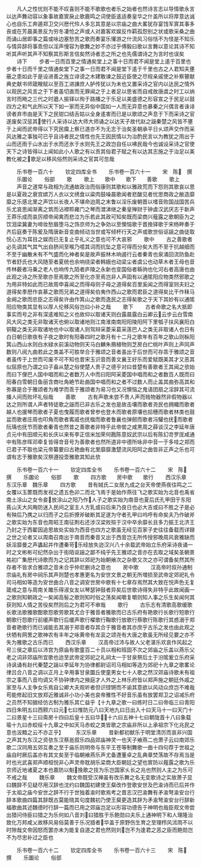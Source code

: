<!-- { "loadSidebar": true } -->
　　凡人之性忧则不能不叹喜则不能不歌歌也者乐之始者也然诗言志以导情歌永言以达声舞动容以象事故嘉賔戾止歌鹿鸣之词使臣逺适奏皇华之什盖所以将厚意达诚心也自乐工奔遁郑卫交兴厯代伶人多忘其意是以宗庙之曲大畧犹存宴饯军賔其事多丧或在芳晨美景反为穷冬凄怆之声或人对嘉客欢娱反作羁孤怨别之状或歌采桑之曲而诵山居即事之篇或咏边塞愁苦之歌而奏宴乐懽游之什流风习俗恬不为怪是不知乐与情异辞将事乖但以淫声慢容为歌舞之妙不亦过乎傅毅曰歌以言舞以意论其诗不知听其声听其声不知察其形斯言信矣然诗者志之所之也先儒谓诗之为言时也误矣
　　诗下
　　步者一日而百里之情通矣堂上之事十日而君不闻是堂上逺于百里也步者十日而千里之情通矣堂下之事一日而君不闻是堂下逺于千里也古之人君知夫壅蔽之患如此于是设进善之旌立诽谤之木建敢谏之鼓近臣使之尽规亲戚使之补察瞽献典史献书师箴瞍赋以至百工进諌庶人胪传犹以为未也又置采诗之官内以达民之情外以观民之风言之于下者虽切直而无罪闻之于上者足以思省而自戒故唐虞之时工以纳言时而飏之三代之时遒人振铎以徇于路播之于乐足以美盛德之形容宣之于民足以鼓四方之和气此所以天下如一家而无异俗中国如一人而无异意也暴秦之兴偶言者诛诽谤者弃市由是天下之民钳口结舌姑以全身逺害而已是以歌颂之声息于下而采诗之官遂废矣汉惩其使行人采诗以达大师大师诵之以达天子故代赵之謡秦楚之风皆不壅于上闻而武帝得以下究民瘼上察已道亦不为无志于治矣圣朝承平日乆颂声交作而采风达雅之事独可已乎且诗者民之情性也先王因民情以为治酌民言以为教犹之雨出于山而还雨于山氷出于水而还氷于水则先王之政岂自任以咈民哉今也诚设采诗之官使天下之诗皆得以上闻如此小人歌之有以贡其俗君子赋之有以达其志施之于治足以美教化被之歌足以移风俗然则采诗之官其可忽哉

　　乐书卷一百六十
　　钦定四库全书
　　乐书卷一百六十一
　　宋　陈　撰
　　乐圗论
　　俗部
　　歌
　　歌上　　歌中　　歌下　　善歌
　　歌上
　　声音之道常与政相为流通故政治而俗康则其歌和以雅政荒而下怨则其歌哀以思是以夏政之衰宫嫔万人衣以文绣食以粱肉鼓噪晨歌闻者悲酸见者忧思商政之敝造靡靡之乐感北里之声饮以长夜人不堪命迨周之末鲁以淫乐废朝晋以嗜音败国战国苦兵乐尤哀思闻渐离之筑而沾襟聆雍门之琴而澘涕继之秦皇殚财于钟虡汉武厌志于新声王莽乐成而哀厉顺帝闻禽而悲泣为乐若此其政可知矣既而梁商兴薤露之歌朝臣为之饮泪梁冀妻为啼妆愁眉堕马之饰京师为之争効以至懊恼歌于晋挽铎歌于宋杨畔奏于齐后庭奏于陈爰及隋唐新音变曲倾动当世或写倾杯行天之声或歌世俗讴謡之曲徒取恱心志为耳目之娱而已无复止乎礼义之意也可不大哀邪
　　歌中
　　古之善歌者必先调其气其气出自脐间至喉乃噫其词而抗坠之意可得而分矣大而不至于抗越细而不至于幽散未有不气盛而化神者矣是故声振林木响遏行云者秦青也泉涌回流防鱼赴节者舒氏也大风随至者夏统也余响绕梁者韩娥也动梁尘者虞公也动草木者王母也音传林薮者冯乗之老人也响传九陌者庐陵之永新也变国俗者緜驹也化河右者高唐也由此观之诗之所至歌亦至焉歌之所至化亦至焉岂非人声固有以通隂阳应物类然邪歌之为用非特如此而已故周申喜闻之而得母则子母之道得矣百里奚闻之而得室则夫妇之道得矣季厯作哀慕之歌而兄弟之道得矣伯夷作西山之歌而君臣之道得矣比干作秣马金阙之歌而忠臣之志得矣许由作箕山之歌而逸民之志得矣歌之于天下其妙有以通隂阳应物类其显有以厚人伦移风俗岂曰小补之哉
　　歌下
　　古者命歌之名大抵即事实而号之非有深逺难知之义也故仰以取诸天则白露晨露白云卿云云步云白雪南风大风之类无非取诸天也俯以取诸地则江南淮南南阳阳陵阳阿下里瓠子扶风襄阳白铜鞮之类无非取诸地也中以取诸人则驾辩采菱采葛采莲巴人之类无非取诸人也日有白日朝日歌夜有子夜之歌时有阳春四时之歌月有十二月之歌年有百年之歌山则枞阳箕山西山水则白水緑水前溪动物则天马白麟朱鴈植物则芝房白纻桃叶声则上声同声数则八阅九曲若此之类盖不可胜举合于雅颂之音者虽出于后世而可存乖于雅颂之音者虽传于上世而可废不可不知也昔宋玉识音而善文襄王好乐而爱赋既美其才又恶其似屈原也乃谓之曰子盍从楚之俗使楚人贵子之德乎对曰昔楚有善歌者王其闻之欤始而曰下俚巴人国中唱而和之者数万人中而曰阳阿采菱国中唱而和之者数百人既而曰阳春白雪朝日鱼丽含商吐角絶节赴曲国中唱而和之者不过数人而止盖其曲弥高其和弥寡是合于雅颂者为难学而乖于雅颂者为易习也又况懊恼之鬼语团扇之淫辞其可流播人间而败坏礼俗哉
　　善歌
　　古有声歌未尝不贵人声而贱物器然非假物器以达之则所谓人声者特徒歌之謡而已非古乐之发也是故击壤而歌者尧民也拥檝而歌者越人也援琴而歌者子夏也曳履而歌者曾参也登木而歌者原壤也拾穗而歌者林类也鼓盆而歌者庄周也叩角而歌者寗戚也抚楹而歌者鲁襄也弹劒而歌者冯驩也抚而歌者阮瑀也抚节而歌者秦青也然昔之善歌者非特乎此帝喾之咸黒周之薛谈汉之李延年唐贞元中有田顺元和长庆以来有李正信米加荣何戡陈意奴武宗以后有陈幻竒罗厐咸通中有陈彦晖邓牵复皆得竒音号为善歌者也然所道非中德所咏非中音一于多哇之郑而已君子不取也梁元帝纂要曰古艳曲有北里靡靡激楚流风阳阿之曲皆非正声之乐也可谓有志于雅歌矣汉祭遵投壶雅歌其知此欤

　　乐书卷一百六十一
　　钦定四库全书
　　乐书卷一百六十二
　　宋　陈　撰
　　乐圗论
　　俗部
　　歌
　　四方歌　　房中歌　　歌行
　　西汉乐章　东汉乐章　魏乐章
　　四方歌
　　昔有娀氏二女居九成之台天帝使燕夜往鸣之二女覆以玉篚既而发视之遗五色卯二而北飞焉于是始作燕往飞之歌实始为北音也禹省南土涂山之女令妾放涂山之阳乃作人子之歌实始为南音也夏后氏孔甲田于东阳萯山天大风晦防迷入民间之室主人方乳或曰后来乃良日也必大吉或曰不胜之子是必有殃后乃携之以归而子之后折撩斧破断其足遂为守者孔甲曰呜呼有命矣夫乃作破斧之歌实始为东音也周昭王南征荆右还涉汉梁败殒于汉中卒余靡长且多力振王北济王乃封之于西翟因追思故处实始为西音也四方之歌虽无经见百家子史往往备载而详録之世之论者又以周南召南出于南音而秦音又出于西音岂无所传授邪晚周风衰雅缺而妖淫靡曼之声蠭起并作遭秦苛乐经放失迨汉兴八十余载武帝始立乐府采诗夜诵一时之文彬彬可纪然杂出于街陌讴謡之鄙不纯乎先王雅颂之音亦在去取之域矣圣朝景祐初广集厯代诗歌而为之记其辞以郊祀为始朝飨次之杂歌又次之亦可谓备矣然其所存者不皆求合雅颂之音未合乎仲尼删诗之意也
　　房中歌
　　汉高帝时叔孙通制宗庙礼有房中祠乐其声则楚也孝惠更名为安世文景之朝无所増损至武帝定郊祀礼令司马相如等造为安世曲合八音之调安世房中歌有十七章存焉然其大致在悦声色无复箴戒之意与周南关雎乐得淑女友以琴瑟钟鼓者异矣后世歌诗得失非特乎此故闻画一之歌则知朝政之一矣闻高髻之歌则知时俗之荡矣闻嚼复嚼则知人事之乐生矣闻何其获则知人情之苦役矣然则后之为君可不审哉
　　歌行
　　古乐志有清歌高歌缓歌长歌法歌雅歌酣歌怨歌劳歌其尤合于雅音者雅歌而已古乐府有艳歌行长歌行短歌行朝歌行怨歌行前缓声歌行后缓声歌行櫂歌行鞠歌行放歌行蔡歌行陈歌行其惑溺于郑音者艳歌行而已诚能去其溺于郑音者存其合于雅音者其亦庶乎古乐之发也由此观之伏牺有网罟之歌神农有丰年之咏黄帝有龙衮之颂尧有大唐之歌虽无所经见要之亦不失为雅歌之古乐而已
　　西汉乐章
　　汉高帝过沛与故人父老湛乐欢哀作风起之号三侯之章后以沛宫为原庙有歌童百二十员以相和班固不次之郊庙之乐盖以燕乐父老之词非郊庙所宜歌也迨至武帝定郊祀之礼祠太一于甘泉祭后土于汾隂爰立乐府采诗讽诵有赵代秦楚之謡以李延年为协律都尉诏司马相如等造为郊祀十九章之歌畧论律吕合八音之调以正月上辛用事甘泉圜丘使童男女七十人歌之然汉郊庙诗歌未有祖宗之事而八音均调又不协钟律内之掖庭才人外之上林乐府皆以郑声施之朝廷外戚之家至与人主争女乐焉自公卿大夫观听者但识铿锵而不谕其意欲以风动众庶岂不难哉苟能修起旧文放郑近雅诚非小功小美也哀帝雅性不好音乐虽有放罢郑卫之诏减乐府之员然不知据经仿古制为雅乐其亡益乎【十九章之歌一曰练时日二曰帝临三曰青阳四日朱明五曰西颢六曰元七曰惟防元八曰天地九曰日出入十曰天马十一曰天门十二曰景星十三曰斋房十四曰后皇十五曰华十六曰五神十七曰朝陇首十八曰象载瑜十九曰赤蛟绥十九章之中如天马赤蛟之类皆歌之宗庙非所以上承祖宗下化兆民之意也汳黯之云不亦正乎】
　　东汉乐章
　　昔新都初献乐于明堂清厉而哀非兴国之声其为东汉之资欤东汉蔡邕叙乐四品郊庙神灵一也天子飨燕二也萧子云曰南郊乐歌二汉同用五郊互奏之至于庙乐则明帝与东平王苍等制舞歌一曲十四句荐于世祖之庙自时厥后盖亦有其文矣至于临朝飨燕乐声尤备遭董卓之乱典章焚荡故不存焉当是时也光武喜郑声顺桓悦非心声灵帝耽胡乐梁商大臣朝廷之望也賔防以薤露之歌为乐京师近地诸夏之本也嘉防以魁挽歌之技为乐岂国家乆长之兆也然则人主之为乐可不戒之哉
　　魏乐章
　　魏文帝既受汉禅虽有改乐舞之名无变歌诗之实故萧子显曰魏辞不见疑尽用汉辞也沈约曰魏国初建使王粲改作登歌安世及巴渝诗而已后并作于太祖之庙今安世之辞不行于世独着渝时歌焉考之晋志汉巴渝舞有矛渝弩渝安台行辞本歌曲四篇其辞既古莫能晓其句度魏初乃使王粲更造其辞为矛渝弩渝安台行辞新福歌曲其述魏德时行辞一篇而已用之郊庙岂足以形容功德告于神明也哉臣观文帝尝出猎问侍臣曰猎之为乐何如八音刘曰猎胜于乐鲍勋曰夫乐上通神明下和人理隆治致化万邦咸乂故移风易俗莫善于乐况猎者华盖于原野伤生育之至理栉风沭雨不以时隙哉文帝因怒而罢亦未为能复自道之君也然则刘岂不为逢君之恶之臣而鲍勋岂不为尽忠补过之臣也

　　乐书卷一百六十二
　　钦定四库全书
　　乐书卷一百六十三
　　宋　陈　撰
　　乐圗论
　　俗部

